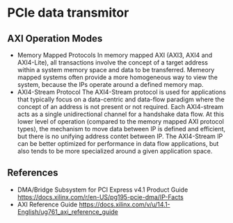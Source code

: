 # PCIe data transmitor
## AXI Operation Modes
* Memory Mapped Protocols
  In memory mapped AXI (AXI3, AXI4 and AXI4-Lite), all transactions involve the concept of a target address within a system memory space and data to be transferred.
  Memeory mapped systems often provide a more homogeneous way to view the system, because the IPs operate around a defined memory map.
* AXI4-Stream Protocol
  The AXI4-Stream protocol is used for applications that typically focus on a data-centric and data-flow paradigm where the concept of an address is not present or not required. Each AXI4-stream acts as a single unidirectional channel for a handshake data flow.
  At this lower level of operation (compared to the memory mapped AXI protocol types), the mechanism to move data between IP is defined and efficient, but there is no unifying address contet between IP. The AXI4-Stream IP can be better optimized for performance in data flow applications, but also tends to be more specialized around a given application space.
  
## References
* DMA/Bridge Subsystem for PCI Express v4.1 Product Guide https://docs.xilinx.com/r/en-US/pg195-pcie-dma/IP-Facts
* AXI Reference Guide https://docs.xilinx.com/v/u/14.1-English/ug761_axi_reference_guide
